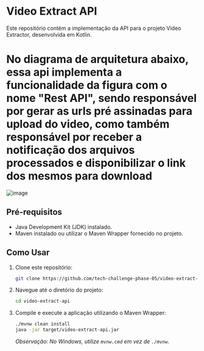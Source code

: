# Video Extract API

Este repositório contém a implementação da API para o projeto Video Extractor, desenvolvida em Kotlin.

# No diagrama de arquitetura abaixo, essa api implementa a funcionalidade da figura com o nome "Rest API", sendo responsável por gerar as urls pré assinadas para upload do video, como também responsável por receber a notificação dos arquivos processados e disponibilizar o link dos mesmos para download

![image](https://github.com/user-attachments/assets/21f8b7c6-55e6-4f68-bc8a-a1cc52e47ac3)


## Pré-requisitos

- Java Development Kit (JDK) instalado.
- Maven instalado ou utilizar o Maven Wrapper fornecido no projeto.

## Como Usar

1. Clone este repositório:

   ```bash
   git clone https://github.com/tech-challenge-phase-05/video-extract-api.git
   ```

2. Navegue até o diretório do projeto:

   ```bash
   cd video-extract-api
   ```

3. Compile e execute a aplicação utilizando o Maven Wrapper:

   ```bash
   ./mvnw clean install
   java -jar target/video-extract-api.jar
   ```

   *Observação: No Windows, utilize `mvnw.cmd` em vez de `./mvnw`.*
